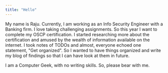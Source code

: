```yaml
---
title: "Hello"
---
```

My name is Raju. Currently, I am working as an Info Security Engineer with a Banking firm. I love taking challenging assignments. So this year I want to complete my OSCP certification. I started researching more about the certification and amused by the wealth of information available on the internet. I took notes of TODOs and almost, everyone echoed one statement, "Get organized".  So I wanted to have things organized and write my blog of findings so that I can have look at them in future.

I am a Computer Geek, with no writing skills. So, please bear with me.
